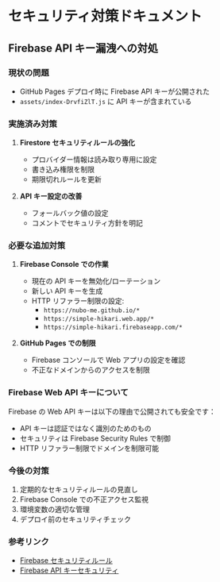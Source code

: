 # セキュリティ対策ドキュメント

## Firebase API キー漏洩への対処

### 現状の問題
- GitHub Pages デプロイ時に Firebase API キーが公開された
- `assets/index-DrvfiZlT.js` に API キーが含まれている

### 実施済み対策

1. **Firestore セキュリティルールの強化**
   - プロバイダー情報は読み取り専用に設定
   - 書き込み権限を制限
   - 期限切れルールを更新

2. **API キー設定の改善**
   - フォールバック値の設定
   - コメントでセキュリティ方針を明記

### 必要な追加対策

1. **Firebase Console での作業**
   - 現在の API キーを無効化/ローテーション
   - 新しい API キーを生成
   - HTTP リファラー制限の設定:
     - `https://nubo-me.github.io/*`
     - `https://simple-hikari.web.app/*`
     - `https://simple-hikari.firebaseapp.com/*`

2. **GitHub Pages での制限**
   - Firebase コンソールで Web アプリの設定を確認
   - 不正なドメインからのアクセスを制限

### Firebase Web API キーについて

Firebase の Web API キーは以下の理由で公開されても安全です：
- API キーは認証ではなく識別のためのもの
- セキュリティは Firebase Security Rules で制御
- HTTP リファラー制限でドメインを制限可能

### 今後の対策

1. 定期的なセキュリティルールの見直し
2. Firebase Console での不正アクセス監視
3. 環境変数の適切な管理
4. デプロイ前のセキュリティチェック

### 参考リンク
- [Firebase セキュリティルール](https://firebase.google.com/docs/rules)
- [Firebase API キーセキュリティ](https://firebase.google.com/docs/projects/api-keys)

